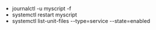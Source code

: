 * journalctl -u myscript -f
* systemctl restart myscript
* systemctl list-unit-files --type=service --state=enabled